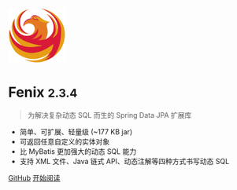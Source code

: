 ![logo](assets/images/logo.png)

# Fenix <small>2.3.4</small>

> 为解决复杂动态 SQL 而生的 Spring Data JPA 扩展库

- 简单、可扩展、轻量级 (~177 KB jar)
- 可返回任意自定义的实体对象
- 比 MyBatis 更加强大的动态 SQL 能力
- 支持 XML 文件、Java 链式 API、动态注解等四种方式书写动态 SQL

[GitHub](https://github.com/blinkfox/fenix/)
[开始阅读](README)
